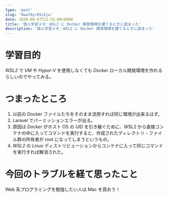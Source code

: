 ```yaml
---
type: 'post'
slug: '8ww78yr85ikjw'
date: 2020-08-07T21:55:00+0900
title: '個人学習メモ：WSL2 に Docker 開発環境を建てるときに詰まった'
description: '個人学習メモ：WSL2 に Docker 開発環境を建てるときに詰まった'
---
```


# 学習目的

_WSL2_ で _VM_ や _Hyper-V_ を使用しなくても _Docker_ ローカル開発環境を作れるらしいのでやってみる。

# つまったところ

1. 以前の Docker ファイルたちをそのまま流用すれば同じ環境が出来るはず。
2. Laravel でパーミッションエラーが出る。
3. 原因は _Docker_ がホスト OS の _UID_ を引き継ぐために、_WSL2_ から直接コンテナの中に入ってコマンドを実行すると、作成されたディレクトリ・ファイル群の所有者が root になってしまうというもの。
4. _WSL2_ の _Linux_ ディストリビューションからコンテナに入って同じコマンドを実行すれば解消された。

# 今回のトラブルを経て思ったこと

Web 系プログラミングを勉強したい人は Mac を買おう！
